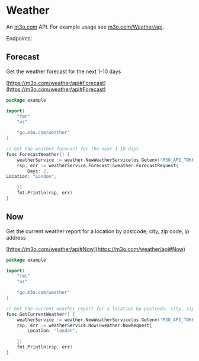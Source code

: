 # Weather

An [m3o.com](https://m3o.com) API. For example usage see [m3o.com/Weather/api](https://m3o.com/Weather/api).

Endpoints:

## Forecast

Get the weather forecast for the next 1-10 days


[https://m3o.com/weather/api#Forecast](https://m3o.com/weather/api#Forecast)

```go
package example

import(
	"fmt"
	"os"

	"go.m3o.com/weather"
)

// Get the weather forecast for the next 1-10 days
func ForecastWeather() {
	weatherService := weather.NewWeatherService(os.Getenv("M3O_API_TOKEN"))
	rsp, err := weatherService.Forecast(&weather.ForecastRequest{
		Days: 2,
Location: "London",

	})
	fmt.Println(rsp, err)
}
```
## Now

Get the current weather report for a location by postcode, city, zip code, ip address


[https://m3o.com/weather/api#Now](https://m3o.com/weather/api#Now)

```go
package example

import(
	"fmt"
	"os"

	"go.m3o.com/weather"
)

// Get the current weather report for a location by postcode, city, zip code, ip address
func GetCurrentWeather() {
	weatherService := weather.NewWeatherService(os.Getenv("M3O_API_TOKEN"))
	rsp, err := weatherService.Now(&weather.NowRequest{
		Location: "london",

	})
	fmt.Println(rsp, err)
}
```
